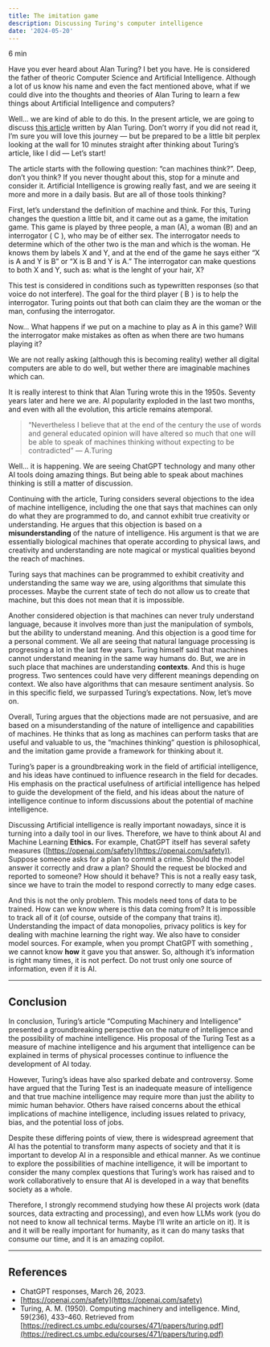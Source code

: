 ```yaml
---
title: The imitation game
description: Discussing Turing's computer intelligence
date: '2024-05-20'
---
```

6 min

Have you ever heard about Alan Turing? I bet you have. He is considered the father of theoric Computer Science and Artificial Intelligence. Although a lot of us know his name and even the fact mentioned above, what if we could dive into the thoughts and theories of Alan Turing to learn a few things about Artificial Intelligence and computers?

Well… we are kind of able to do this. In the present article, we are going to discuss [this article](https://redirect.cs.umbc.edu/courses/471/papers/turing.pdf) written by Alan Turing. Don’t worry if you did not read it, I’m sure you will love this journey — but be prepared to be a little bit perplex looking at the wall for 10 minutes straight after thinking about Turing’s article, like I did — Let’s start!

The article starts with the following question: “can machines think?”. Deep, don’t you think? If you never thought about this, stop for a minute and consider it. Artificial Intelligence is growing really fast, and we are seeing it more and more in a daily basis. But are all of those tools thinking?

First, let’s understand the definition of machine and think. For this, Turing changes the question a little bit, and it came out as a game, the imitation game. This game is played by three people, a man (A), a woman (B) and an interrogator ( C ), who may be of either sex. The interrogator needs to determine which of the other two is the man and which is the woman. He knows them by labels X and Y, and at the end of the game he says either “X is A and Y is B” or “X is B and Y is A.” The interrogator can make questions to both X and Y, such as: what is the lenght of your hair, X?

This test is considered in conditions such as typewritten responses (so that voice do not interfere). The goal for the third player ( B ) is to help the interrogator. Turing points out that both can claim they are the woman or the man, confusing the interrogator.

Now… What happens if we put on a machine to play as A in this game? Will the interrogator make mistakes as often as when there are two humans playing it?

We are not really asking (although this is becoming reality) wether all digital computers are able to do well, but wether there are imaginable machines which can.

It is really interest to think that Alan Turing wrote this in the 1950s. Seventy years later and here we are. AI popularity exploded in the last two months, and even with all the evolution, this article remains atemporal.

> “Nevertheless I believe that at the end of the century the use of words and general educated opinion will have altered so much that one will be able to speak of machines thinking without expecting to be contradicted” — A.Turing

Well… it is happening. We are seeing ChatGPT technology and many other AI tools doing amazing things. But being able to speak about machines thinking is still a matter of discussion.

Continuing with the article, Turing considers several objections to the idea of machine intelligence, including the one that says that machines can only do what they are programmed to do, and cannot exhibit true creativity or understanding. He argues that this objection is based on a **misunderstanding** of the nature of intelligence. His argument is that we are essentially biological machines that operate according to physical laws, and creativity and understanding are note magical or mystical qualities beyond the reach of machines.

Turing says that machines can be programmed to exhibit creativity and understanding the same way we are, using algorithms that simulate this processes. Maybe the current state of tech do not allow us to create that machine, but this does not mean that it is impossible.

Another considered objection is that machines can never truly understand language, because it involves more than just the manipulation of symbols, but the ability to understand meaning. And this objection is a good time for a personal comment. We all are seeing that natural language processing is progressing a lot in the last few years. Turing himself said that machines cannot understand meaning in the same way humans do. But, we are in such place that machines are understanding **contexts**. And this is huge progress. Two sentences could have very different meanings depending on context. We also have algorithms that can mesaure sentiment analysis. So in this specific field, we surpassed Turing’s expectations. Now, let’s move on.

Overall, Turing argues that the objections made are not persuasive, and are based on a misunderstanding of the nature of intelligence and capabilities of machines. He thinks that as long as machines can perform tasks that are useful and valuable to us, the “machines thinking” question is philosophical, and the imitation game provide a framework for thinking about it.

Turing’s paper is a groundbreaking work in the field of artificial intelligence, and his ideas have continued to influence research in the field for decades. His emphasis on the practical usefulness of artificial intelligence has helped to guide the development of the field, and his ideas about the nature of intelligence continue to inform discussions about the potential of machine intelligence.

Discussing Artificial intelligence is really important nowadays, since it is turning into a daily tool in our lives. Therefore, we have to think about AI and Machine Learning **Ethics.** For example, ChatGPT itself has several safety measures ([https://openai.com/safety](https://openai.com/safety)). Suppose someone asks for a plan to commit a crime. Should the model answer it correctly and draw a plan? Should the request be blocked and reported to someone? How should it behave? This is not a really easy task, since we have to train the model to respond correctly to many edge cases.

And this is not the only problem. This models need tons of data to be trained. How can we know where is this data coming from? It is impossible to track all of it (of course, outside of the company that trains it). Understanding the impact of data monopolies, privacy politics is key for dealing with machine learning the right way. We also have to consider model sources. For example, when you prompt ChatGPT with something , we cannot know **how** it gave you that answer. So, although it’s information is right many times, it is not perfect. Do not trust only one source of information, even if it is AI.

---

## Conclusion

In conclusion, Turing’s article “Computing Machinery and Intelligence” presented a groundbreaking perspective on the nature of intelligence and the possibility of machine intelligence. His proposal of the Turing Test as a measure of machine intelligence and his argument that intelligence can be explained in terms of physical processes continue to influence the development of AI today.

However, Turing’s ideas have also sparked debate and controversy. Some have argued that the Turing Test is an inadequate measure of intelligence and that true machine intelligence may require more than just the ability to mimic human behavior. Others have raised concerns about the ethical implications of machine intelligence, including issues related to privacy, bias, and the potential loss of jobs.

Despite these differing points of view, there is widespread agreement that AI has the potential to transform many aspects of society and that it is important to develop AI in a responsible and ethical manner. As we continue to explore the possibilities of machine intelligence, it will be important to consider the many complex questions that Turing’s work has raised and to work collaboratively to ensure that AI is developed in a way that benefits society as a whole.

Therefore, I strongly recommend studying how these AI projects work (data sources, data extracting and processing), and even how LLMs work (you do not need to know all technical terms. Maybe I’ll write an article on it). It is and it will be really important for humanity, as it can do many tasks that consume our time, and it is an amazing copilot.

---

## References


*   ChatGPT responses, March 26, 2023.
*   [https://openai.com/safety](https://openai.com/safety)
*   Turing, A. M. (1950). Computing machinery and intelligence. Mind, 59(236), 433–460. Retrieved from [https://redirect.cs.umbc.edu/courses/471/papers/turing.pdf](https://redirect.cs.umbc.edu/courses/471/papers/turing.pdf)
